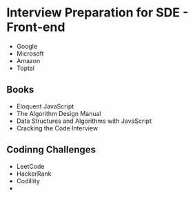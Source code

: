 # Interview Preparation for SDE - Front-end

* Google
* Microsoft
* Amazon
* Toptal

## Books

* Eloquent JavaScript
* The Algorithm Design Manual
* Data Structures and Algorithms with JavaScript
* Cracking the Code Interview

## Codinng Challenges

* LeetCode
* HackerRank
* Codillity
* 